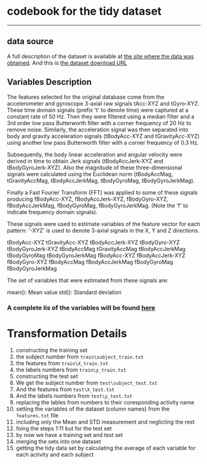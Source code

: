 # codebook for the tidy dataset
___

## data source

A full description of the dataset is available at [the site where the data was obtained](http://archive.ics.uci.edu/ml/datasets/Human+Activity+Recognition+Using+Smartphones).
And this is [the dataset download URL](https://d396qusza40orc.cloudfront.net/getdata%2Fprojectfiles%2FUCI%20HAR%20Dataset.zip)

## Variables Description


The features selected for the original database come from the accelerometer and gyroscope 3-axial raw signals tAcc-XYZ and tGyro-XYZ. These time domain signals (prefix 't' to denote time) were captured at a constant rate of 50 Hz. Then they were filtered using a median filter and a 3rd order low pass Butterworth filter with a corner frequency of 20 Hz to remove noise. Similarly, the acceleration signal was then separated into body and gravity acceleration signals (tBodyAcc-XYZ and tGravityAcc-XYZ) using another low pass Butterworth filter with a corner frequency of 0.3 Hz. 

Subsequently, the body linear acceleration and angular velocity were derived in time to obtain Jerk signals (tBodyAccJerk-XYZ and tBodyGyroJerk-XYZ). Also the magnitude of these three-dimensional signals were calculated using the Euclidean norm (tBodyAccMag, tGravityAccMag, tBodyAccJerkMag, tBodyGyroMag, tBodyGyroJerkMag). 

Finally a Fast Fourier Transform (FFT) was applied to some of these signals producing fBodyAcc-XYZ, fBodyAccJerk-XYZ, fBodyGyro-XYZ, fBodyAccJerkMag, fBodyGyroMag, fBodyGyroJerkMag. (Note the 'f' to indicate frequency domain signals). 

These signals were used to estimate variables of the feature vector for each pattern: 
'-XYZ' is used to denote 3-axial signals in the X, Y and Z directions.

tBodyAcc-XYZ
tGravityAcc-XYZ
tBodyAccJerk-XYZ
tBodyGyro-XYZ
tBodyGyroJerk-XYZ
tBodyAccMag
tGravityAccMag
tBodyAccJerkMag
tBodyGyroMag
tBodyGyroJerkMag
fBodyAcc-XYZ
fBodyAccJerk-XYZ
fBodyGyro-XYZ
fBodyAccMag
fBodyAccJerkMag
fBodyGyroMag
fBodyGyroJerkMag

The set of variables that were estimated from these signals are: 


mean(): Mean value
std(): Standard deviation

### A complete lis of the variables will be found [here](https://github.com/islam3zzat/Human_Activity_Recognition/blob/master/Features.md)



# Transformation Details

1. constructing the training set
2. the subject number from ```train\subject_train.txt```
3. the features from ```train\X_train.txt```
4. the labels numbers from ```train\y_train.txt```
5. constructing the test set
6. We get the subject number from ```test\subject_test.txt```
7. And the features from ```test\X_test.txt```
8. And the labels numbers from ```test\y_test.txt```
9. replacing the lables from numbers to their coresponding activity name
10. setting the variables of the dataset (column names) from the ```features.txt``` file
11. including only the Mean and STD measurement and neglicting the rest
12. foing the steps 1:11 but for the test set
13. by now we have a training set and test set
14. merging the sets into one dataset
15. getting the tidy data set by calculating the average of each variable for each activity and each subject
